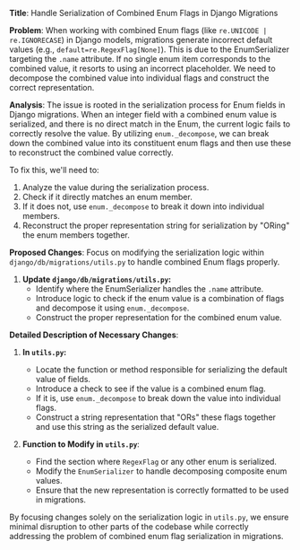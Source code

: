 **Title**: Handle Serialization of Combined Enum Flags in Django Migrations

**Problem**: When working with combined Enum flags (like `re.UNICODE | re.IGNORECASE`) in Django models, migrations generate incorrect default values (e.g., `default=re.RegexFlag[None]`). This is due to the EnumSerializer targeting the `.name` attribute. If no single enum item corresponds to the combined value, it resorts to using an incorrect placeholder. We need to decompose the combined value into individual flags and construct the correct representation.

**Analysis**: The issue is rooted in the serialization process for Enum fields in Django migrations. When an integer field with a combined enum value is serialized, and there is no direct match in the Enum, the current logic fails to correctly resolve the value. By utilizing `enum._decompose`, we can break down the combined value into its constituent enum flags and then use these to reconstruct the combined value correctly.

To fix this, we'll need to:
1. Analyze the value during the serialization process.
2. Check if it directly matches an enum member.
3. If it does not, use `enum._decompose` to break it down into individual members.
4. Reconstruct the proper representation string for serialization by "ORing" the enum members together.

**Proposed Changes**: Focus on modifying the serialization logic within `django/db/migrations/utils.py` to handle combined Enum flags properly.

1. **Update `django/db/migrations/utils.py`:**
   - Identify where the EnumSerializer handles the `.name` attribute.
   - Introduce logic to check if the enum value is a combination of flags and decompose it using `enum._decompose`.
   - Construct the proper representation for the combined enum value.

**Detailed Description of Necessary Changes**:

1. **In `utils.py`:**
   - Locate the function or method responsible for serializing the default value of fields.
   - Introduce a check to see if the value is a combined enum flag.
   - If it is, use `enum._decompose` to break down the value into individual flags.
   - Construct a string representation that "ORs" these flags together and use this string as the serialized default value.

2. **Function to Modify in `utils.py`**:
   - Find the section where `RegexFlag` or any other enum is serialized.
   - Modify the `EnumSerializer` to handle decomposing composite enum values.
   - Ensure that the new representation is correctly formatted to be used in migrations.

By focusing changes solely on the serialization logic in `utils.py`, we ensure minimal disruption to other parts of the codebase while correctly addressing the problem of combined enum flag serialization in migrations.